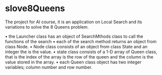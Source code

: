 # slove8Queens

The project for AI course, it is an application on Local Search and its variations to solve the 8 Queens problem.

• the Launcher class has an object of SearchMthods class to call the
functions of the search
• each of the search method returns an object from class Node.
• Node class consists of an object from class State and an integer the is
the value.
• state class consists of a 1-D array of Queen class, that is the index of
the array is the row of the queen and the column is the value stored in
the array.
• each Queen class object has two integer variables; column number and
row number.